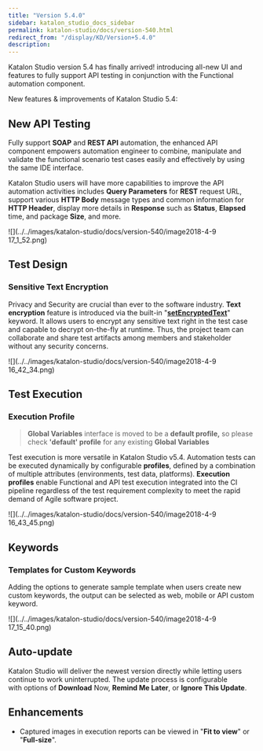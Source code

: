 ```yaml
---
title: "Version 5.4.0" 
sidebar: katalon_studio_docs_sidebar
permalink: katalon-studio/docs/version-540.html 
redirect_from: "/display/KD/Version+5.4.0" 
description: 
---
```

Katalon Studio version 5.4 has finally arrived! introducing all-new UI and features to fully support API testing in conjunction with the Functional automation component.

New features & improvements of Katalon Studio 5.4:

New API Testing
---------------

Fully support **SOAP** and **REST API** automation, the enhanced API component empowers automation engineer to combine, manipulate and validate the functional scenario test cases easily and effectively by using the same IDE interface.

Katalon Studio users will have more capabilities to improve the API automation activities includes **Query Parameters** for **REST** request URL, support various **HTTP Body** message types and common information for **HTTP Header**, display more details in **Response** such as **Status**, **Elapsed** time, and package **Size**, and more.

![](../../images/katalon-studio/docs/version-540/image2018-4-9 17_1_52.png)

Test Design 
------------

### Sensitive Text Encryption

Privacy and Security are crucial than ever to the software industry. **Text encryption** feature is introduced via the built-in "**[setEncryptedText](/x/6AHR)**" keyword. It allows users to encrypt any sensitive text right in the test case and capable to decrypt on-the-fly at runtime. Thus, the project team can collaborate and share test artifacts among members and stakeholder without any security concerns.

![](../../images/katalon-studio/docs/version-540/image2018-4-9 16_42_34.png)

  

Test Execution
--------------

### Execution Profile

> **Global Variables** interface is moved to be a **default profile,** so please check **'default' profile** for any existing **Global Variables** 

Test execution is more versatile in Katalon Studio v5.4. Automation tests can be executed dynamically by configurable **profiles**, defined by a combination of multiple attributes (environments, test data, platforms). **Execution profiles** enable Functional and API test execution integrated into the CI pipeline regardless of the test requirement complexity to meet the rapid demand of Agile software project.

![](../../images/katalon-studio/docs/version-540/image2018-4-9 16_43_45.png)

Keywords
--------

### Templates for Custom Keywords

Adding the options to generate sample template when users create new custom keywords, the output can be selected as web, mobile or API custom keyword.

![](../../images/katalon-studio/docs/version-540/image2018-4-9 17_15_40.png)

Auto-update
-----------

Katalon Studio will deliver the newest version directly while letting users continue to work uninterrupted. The update process is configurable with options of **Download** Now, **Remind Me Later**, or **Ignore** **This Update**. 

Enhancements
------------

*   Captured images in execution reports can be viewed in "**Fit to view**" or "**Full-size**".